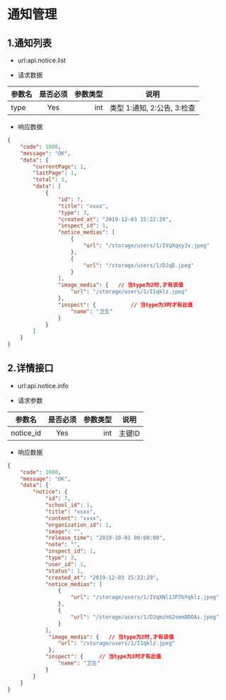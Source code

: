 #  通知管理

## 1.通知列表

- url:api.notice.list

-  请求数据

| 参数名       | 是否必须     | 参数类型  | 说明 |
| -------- |:----------:| -----:   | ----- |
| type  | Yes      | int      | 类型 1:通知, 2:公告, 3:检查|


- 响应数据

``` json
{
    "code": 1000,
    "message": "OK",
    "data": {
        "currentPage": 1,
        "lastPage": 1,
        "total": 1,
        "data": [
            {
                "id": 7,
                "title": "xxxx",
                "type": 3,
                "created_at": "2019-12-03 15:22:29",
                "inspect_id": 1,
                "notice_medias": [
                    {
                        "url": "/storage/users/1/IVqXqxyJv.jpeg"
                    },
                    {
                        "url": "/storage/users/1/DJqD.jpeg"
                    }
                ],
                "image_media": {   // 当type为2时,才有该值
                    "url": "/storage/users/1/I1qklz.jpeg"
                },
                "inspect": {           // 当type为3时才有此值
                    "name": "卫生"
                }
            }
        ]
    }
}
```


## 2.详情接口

- url:api.notice.info

-   请求参数

| 参数名       | 是否必须     | 参数类型  | 说明 |
| -------- |:----------:| -----:   | ----- |
| notice_id  | Yes      | int      | 主键ID|

- 响应数据

``` json
{
    "code": 1000,
    "message": "OK",
    "data": {
        "notice": {
            "id": 7,
            "school_id": 1,
            "title": "xxxx",
            "content": "xxxx",
            "organization_id": 1,
            "image": "",
            "release_time": "2019-10-01 00:00:00",
            "note": "",
            "inspect_id": 1,
            "type": 3,
            "user_id": 1,
            "status": 1,
            "created_at": "2019-12-03 15:22:29",
            "notice_medias": [
                {
                    "url": "/storage/users/1/IVqXNl1JP7bYqklz.jpeg"
                },
                {
                    "url": "/storage/users/1/DJqmzh62smm8DOAi.jpeg"
                }
            ],
             "image_media": {   // 当type为2时,才有该值
                "url": "/storage/users/1/I1qklz.jpeg"
             },
            "inspect": {     // 当type为3时才有此值
                "name": "卫生"
            }
        }
    }
}

```